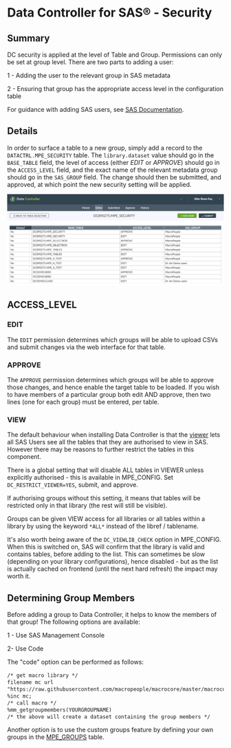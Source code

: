 # Data Controller for SAS® - Security

## Summary
DC security is applied at the level of Table and Group.  Permissions can only be set at group level. There are two parts to adding a user:

1 - Adding the user to the relevant group in SAS metadata

2 - Ensuring that group has the appropriate access level in the configuration table

For guidance with adding SAS users, see [SAS Documentation](http://support.sas.com/documentation/cdl/en/mcsecug/69854/HTML/default/viewer.htm#n05epzfefjyh3dn1xdw2lkaxwyrz.htm).

## Details

In order to surface a table to a new group, simply add a record to the `DATACTRL.MPE_SECURITY` table.  The `library.dataset` value should go in the `BASE_TABLE` field, the level of access (either _EDIT_ or _APPROVE_) should go in the `ACCESS_LEVEL` field, and the exact name of the relevant metadata group should go in the `SAS_GROUP` field.  The change should then be submitted, and approved, at which point the new security setting will be applied.

![Screenshot](img/securitytable.png)

##  ACCESS_LEVEL

### EDIT

The `EDIT` permission determines which groups will be able to upload CSVs and submit changes via the web interface for that table.

### APPROVE
The `APPROVE` permission determines which groups will be able to approve those changes, and hence enable the target table to be loaded.  If you wish to have members of a particular group both edit AND approve, then two lines (one for each group) must be entered, per table.

### VIEW
The default behaviour when installing Data Controller is that the [viewer](dcu-tableviewer.md) lets all SAS Users see all the tables that they are authorised to view in SAS.  However there may be reasons to further restrict the tables in this component.

There is a global setting that will disable ALL tables in VIEWER unless explicitly authorised - this is available in MPE_CONFIG.  Set `DC_RESTRICT_VIEWER=YES`, submit, and approve.

If authorising groups without this setting, it means that tables will be restricted only in that library (the rest will still be visible).

Groups can be given VIEW access for all libraries or all tables within a library by using the keyword `*ALL*` instead of the libref / tablename.

It's also worth being aware of the `DC_VIEWLIB_CHECK` option in MPE_CONFIG.  When this is switched on, SAS will confirm that the library is valid and contains tables, before adding to the list.  This can sometimes be slow (depending on your library configurations), hence disabled - but as the list is actually cached on frontend (until the next hard refresh) the impact may worth it.

## Determining Group Members

Before adding a group to Data Controller, it helps to know the members of that group!  The following options are available:

1 - Use SAS Management Console

2- Use Code

The "code" option can be performed as follows:

```
/* get macro library */
filename mc url "https://raw.githubusercontent.com/macropeople/macrocore/master/macrocore.sas";
%inc mc;
/* call macro */
%mm_getgroupmembers(YOURGROUPNAME)
/* the above will create a dataset containing the group members */
```

Another option is to use the custom groups feature by defining your own groups in the [MPE_GROUPS](dci-groups.md) table.